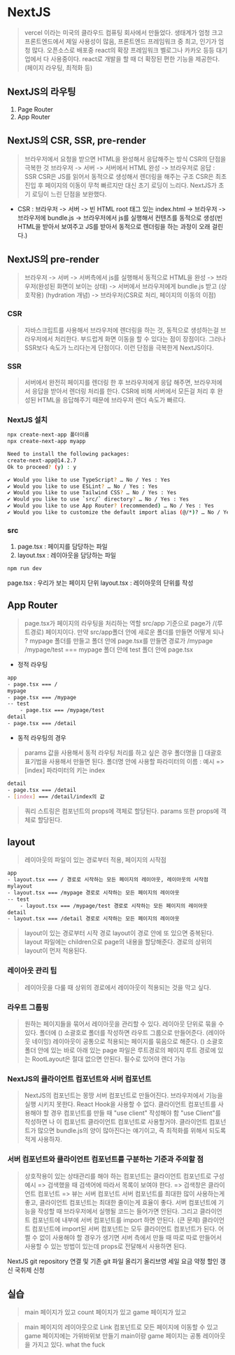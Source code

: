 # NextJS

> vercel 이라는 미국의 클라우드 컴퓨팅 회사에서 만들었다.
> 생태계가 엄청 크고 프론트엔드에서 제일 사용성이 많음, 프론트엔드 프레임워크 중 최고, 인기가 엄청 많다.
> 오픈소스로 배포중
> react의 확장 프레임워크
> 벨로그나 카카오 등등 대기업에서 다 사용중이다.
> react로 개발을 할 때 더 확장된 편한 기능을 제공한다. (페이지 라우팅, 최적화 등)

## NextJS의 라우팅
1. Page Router
2. App Router

## NextJS의 CSR, SSR, pre-render
> 브라우저에서 요청을 받으면 HTML을 완성해서 응답해주는 방식
> CSR의 단점을 극복한 것
> 브라우저 -> 서버 -> 서버에서 HTML 완성 -> 브라우저로 응답 : SSR
> CSR은 JS를 읽어서 동적으로 생성해서 렌더링을 해주는 구조
> CSR은 최초 진입 후 페이지의 이동이 무척 빠르지만 대신 초기 로딩이 느리다.
> NextJS가 초기 로딩이 느린 단점을 보완했다.
- CSR : 브라우저 -> 서버 -> 빈 HTML root 태그 있는 index.html -> 브라우저 -> 브라우저에 bundle.js
            -> 브라우저에서 js를 실행해서 컨텐츠를 동적으로 생성(빈 HTML을 받아서 보여주고 JS를 받아서
            동적으로 렌더링을 하는 과정이 오래 걸린다.)

## NextJS의 pre-render
> 브라우저 -> 서버 -> 서버측에서 js를 실행해서 동적으로 HTML을 완성 -> 브라우저(완성된 화면이 보이는 상태)
    -> 서버에서 브라우저에게 bundle.js 받고 (상호작용) (hydration 개념) ->
    브라우저(CSR로 처리, 페이지의 이동의 이점)

### CSR
> 자바스크립트를 사용해서 브라우저에 렌더링을 하는 것, 동적으로 생성하는걸 브라우저에서 처리한다.
> 부드럽게 화면 이동을 할 수 있다는 점이 장점이다.
> 그러나 SSR보다 속도가 느리다는게 단점이다.
> 이런 단점을 극복한게 NextJS이다.

### SSR
> 서버에서 완전히 페이지를 렌더링 한 후 브라우저에게 응답 해주면, 브라우저에서 응답을 받아서 렌더링 처리를 한다.
> CSR에 비해 서버에서 모든걸 처리 후 완성된 HTML을 응답해주기 때문에 브라우저 렌더 속도가 빠르다.

### NextJS 설치

```sh
npx create-next-app 폴더이름
npx create-next-app myapp

Need to install the following packages:
create-next-app@14.2.7
Ok to proceed? (y) : y

✔ Would you like to use TypeScript? … No / Yes : Yes
✔ Would you like to use ESLint? … No / Yes : Yes
✔ Would you like to use Tailwind CSS? … No / Yes : Yes
✔ Would you like to use `src/` directory? … No / Yes : Yes
✔ Would you like to use App Router? (recommended) … No / Yes : Yes
✔ Would you like to customize the default import alias (@/*)? … No / Yes : No
```

### src
1. page.tsx : 페이지를 담당하는 파일
2. layout.tsx : 레이아웃을 담당하는 파일

```sh
npm run dev
```

page.tsx : 우리가 보는 페이지 단위
layout.tsx : 레이아웃의 단위를 작성

## App Router
> page.tsx가 페이지의 라우팅을 처리하는 역할
> src/app 기준으로 page가 /(루트경로) 페이지이다.
> 만약 src/app폴더 안에 새로운 폴더를 만들면 어떻게 되나 ?
> mypage 폴더를 만들고 폴더 안에 page.tsx를 만들면
> 경로가 /mypage
> /mypage/test === mypage 폴더 안에 test 폴더 안에 page.tsx

- 정적 라우팅
```sh
app
- page.tsx === /
mypage
- page.tsx === /mypage
-- test
    - page.tsx === /mypage/test
detail
- page.tsx === /detail
```

- 동적 라우팅의 경우
> params 값을 사용해서 동적 라우팅 처리를 하고 싶은 경우
> 폴더명을 [] 대괄호 표기법을 사용해서 만들면 된다.
> 폴더명 안에 사용할 파라미터의 이름 : 예시 => [index] 파라미터의 키는 index

```sh
detail
- page.tsx === /detail
- [index] === /detail/index의 값
```

> 쿼리 스트링은 컴포넌트의 props에 객체로 할당된다. params 또한 props에 객체로 할당된다.


## layout
> 레이아웃의 파일이 있는 경로부터 적용, 페이지의 시작점
```sh
app
- layout.tsx === / 경로로 시작하는 모든 페이지의 레이아웃, 레이아웃의 시작점
mylayout
- layout.tsx === /mypage 경로로 시작하는 모든 페이지의 레이아웃
-- test
    - layout.tsx === /mypage/test 경로로 시작하는 모든 페이지의 레이아웃
detail
- layout.tsx === /detail 경로로 시작하는 모든 페이지의 레이아웃
```

> layout이 있는 경로부터 시작 경로 layout이 경로 안에 또 있으면 중복된다.
> layout 파일에는 children으로 page의 내용을 할당해준다.
> 경로의 상위의 layout이 먼저 적용된다.


### 레이아웃 관리 팁
> 레이아웃을 다룰 때 상위의 경로에서 레이아웃이 적용되는 것을 막고 싶다.

### 라우트 그룹핑
> 원하는 페이지들을 묶어서 레이아웃을 관리할 수 있다.
> 레이아웃 단위로 묶을 수 있다.
> 폴더에 () 소괄호로 폴더를 작성하면 라우트 그룹으로 만들어준다.
> (레이아웃 네이밍) 레이아웃이 공통으로 적용되는 페이지를 묶음으로 해준다.
> () 소괄호 폴더 안에 있는 바로 아래 있는 page 파일은 루트경로의 페이지
> 루트 경로에 있는 RootLayout은 절대 없으면 안된다. 필수로 있어야 렌더 가능

### NextJS의 클라이언트 컴포넌트와 서버 컴포넌트
> NextJS의 컴포넌트는 몽땅 서버 컴포넌트로 만들어진다.
> 브라우저에서 기능을 실행 시키지 못한다. React Hook을 사용할 수 없다.
> 클라이언트 컴포넌트를 사용해야 할 경우 컴포넌트를 만들 때 "use client" 작성해야 함
> "use Client"를 작성하면 나 이 컴포넌트 클라이언트 컴포넌트로 사용할거야.
> 클라이언트 컴포넌트가 많으면 bundle.js의 양이 많아진다는 얘기이고, 즉 최적화를 위해서 되도록 적게 사용하자.


### 서버 컴포넌트와 클라이언트 컴포넌트를 구분하는 기준과 주의할 점
> 상호작용이 있는 상태관리를 해야 하는 컴포넌트는 클라이언트 컴포넌트로 구성
> 예시 => 검색했을 때 검색어에 따라서 목록이 보여야 한다. => 검색창은 클라이언트 컴포넌트 => 뷰는 서버 컴포넌트
> 서버 컴포넌트를 최대한 많이 사용하는게 좋고, 클라이언트 컴포넌트는 최대한 줄이는게 효율이 좋다.
> 서버 컴포넌트에 기능을 작성할 때 브라우저에서 실행될 코드는 들어가면 안된다.
> 그리고 클라이언트 컴포넌트에 내부에 서버 컴포넌트를 import 하면 안된다. (큰 문제)
    클라이언트 컴포넌트에 import된 서버 컴포넌트는 모두 클라이언트 컴포넌트가 된다.
> 어쩔 수 없이 사용해야 할 경우가 생기면 서버 측에서 만들 때 따로 따로 만들어서 사용할 수 있는 방법이 있는데
> props로 전달해서 사용하면 된다.

NextJS git repository 연결 및 기존 git 파일 올리기
올리브영 세일
요금 약정 할인 갱신
국취제 신청

## 실습
> main 페이지가 있고
> count 페이지가 있고
> game 페이지가 있고

> main 페이지의 레이아웃으로 Link 컴포넌트로 모든 페이지에 이동할 수 있고
> game 페이지에는 가위바위보 만들기
> main이랑 game 페이지는 공통 레이아웃을 가지고 있다.
> what the fuck